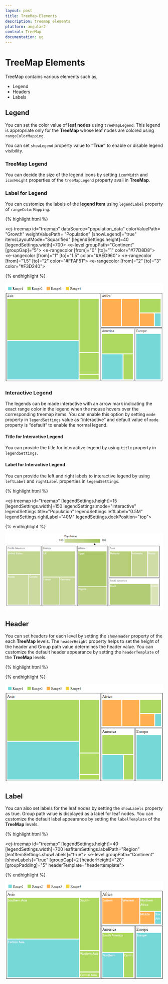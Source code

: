 ```yaml
---
layout: post
title: TreeMap-Elements
description: treemap elements
platform: angular2
control: TreeMap
documentation: ug
---
```


# TreeMap Elements

TreeMap contains various elements such as,

* Legend
* Headers
* Labels

## Legend

You can set the color value of **leaf nodes** using `treeMapLegend`. This legend is appropriate only for the **TreeMap** whose leaf nodes are colored using `rangeColorMapping`.

You can set `showLegend` property value to **“True”** to enable or disable legend visibility.

### TreeMap Legend

You can decide the size of the legend icons by setting `iconWidth` and `iconHeight` properties of the `treeMapLegend` property avail in **TreeMap**.

### Label for Legend

You can customize the labels of the **legend item** using `legendLabel` property of `rangeColorMapping`. 

{% highlight html %}

<ej-treemap id="treemap"  dataSource="population_data" colorValuePath= "Growth"
       weightValuePath= "Population" [showLegend]="true"  itemsLayoutMode="Squarified"
          [legendSettings.height]=40 [legendSettings.width]=700>
    <e-levels>
       <e-level groupPath="Continent" [groupGap]="5"></e-level>
    </e-levels>
    <e-rangecolormapping>
       <e-rangecolor [from]="0" [to]="1" color="#77D8D8"></e-rangecolor>
       <e-rangecolor [from]="1" [to]="1.5" color="#AED960"></e-rangecolor>
       <e-rangecolor [from]="1.5" [to]="2" color="#FFAF51"></e-rangecolor>
       <e-rangecolor [from]="2" [to]="3" color="#F3D240"></e-rangecolor>
	</e-rangecolormapping>
</ej-treemap>

{% endhighlight %}

![](TreeMap-Elements_images/TreeMap-Elements_img1.png)


### Interactive Legend

The legends can be made interactive with an arrow mark indicating the exact range color in the legend when the mouse hovers over the corresponding treemap items. You can enable this option by setting `mode` property in `legendSettings` value as “interactive” and default value of `mode` property is “default” to enable the normal legend.

#### Title for Interactive Legend

You can provide the title for interactive legend by using `title` property in `legendSettings`.

#### Label for Interactive Legend

You can provide the left and right labels to interactive legend by using `leftLabel` and `rightLabel` properties in `legendSettings`. 


{% highlight html %}

<ej-treemap id="treemap" [legendSettings.height]=15 [legendSettings.width]=150
         legendSettings.mode="interactive" legendSettings.title="Population"
           legendSettings.leftLabel="0.5M" legendSettings.rightLabel="40M" 
            legendSettings.dockPosition="top">
   <!-- Add range color mappings here-->
 </ej-treemap>

{% endhighlight %}

![](TreeMap-Elements_images/Interactive_Legend.png)


## Header

You can set headers for each level by setting the `showHeader` property of the each **TreeMap** levels. The `headerHeight` property helps to set the height of the header and Group path value determines the header value. You can customize the default header appearance by setting the `headerTemplate` of the **TreeMap** levels.

{% highlight html %}

<ej-treemap id="treemap" >
    <e-levels>
       <e-level groupPath="Continent" [groupGap]=2 headerTemplate="headertemplate"></e-level>
    </e-levels>                                                     
</ej-treemap> 

 <script  id="headertemplate" type="application/jsrender">
    <div style="background-color: white; margin:5px">
       <label style="color:black;font-size:large;" >{{:header}}</label><br />            
    </div>                        
 </script>                      


{% endhighlight %}



![](TreeMap-Elements_images/TreeMap-Elements_img2.png)

## Label

You can also set labels for the leaf nodes by setting the `showLabels` property as true. Group path value is displayed as a label for leaf nodes. You can customize the default label appearance by setting the `labelTemplate` of the **TreeMap** levels.

{% highlight html %}

<ej-treemap id="treemap" [legendSettings.height]=40 [legendSettings.width]=700 
       leafItemSettings.labelPath="Region" [leafItemSettings.showLabels]="true">
    <e-levels>
       <e-level groupPath="Continent" [showLabels]="true" [groupGap]=2 
             [headerHeight]="20" [groupPadding]="5"  headerTemplate="headertemplate">
       </e-level>
    </e-levels>                                                     
</ej-treemap> 
    
<script  id="headertemplate" type="application/jsrender">
     <div style="background-color: white; margin:5px">
     <label style="color:black;font-size:medium;" >{{:header}}</label><br />            
     </div>                        
</script>             


{% endhighlight %}



![](TreeMap-Elements_images/TreeMap-Elements_img3.png)

